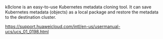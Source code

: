 
k8clone is an easy-to-use Kubernetes metadata cloning tool. It can save Kubernetes metadata (objects) as a local package and restore the metadata to the destination cluster.

https://support.huaweicloud.com/intl/en-us/usermanual-ucs/ucs_01_0198.html

